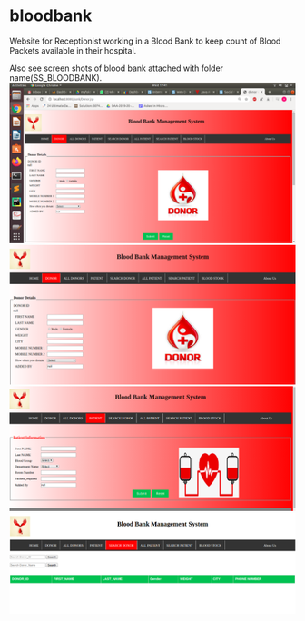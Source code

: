 # bloodbank
Website for Receptionist working in a Blood Bank to keep count of Blood Packets available in their hospital. 


Also see screen shots of blood bank attached with folder name(SS_BLOODBANK). 
<img src="SS_BLOODBANK/Screenshot from 2020-04-01 17-41-06.png">
<img src="SS_BLOODBANK/Screenshot from 2020-04-01 17-42-06.png">
<img src="SS_BLOODBANK/Screenshot from 2020-04-01 17-42-56.png">
<img src="SS_BLOODBANK/Screenshot from 2020-04-01 17-43-15.png">
